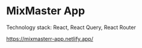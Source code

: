 # MixMaster App

Technology stack: React, React Query, React Router

https://mixmasterr-app.netlify.app/
